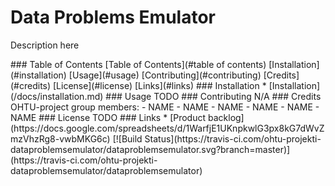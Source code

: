 # Data Problems Emulator

Description here

<a name="table of contents"/>
### Table of Contents
[Table of Contents](#table of contents)
[Installation](#installation)
[Usage](#usage)
[Contributing](#contributing)
[Credits](#credits)
[License](#license)
[Links](#links)

<a name="installation"/>
### Installation
* [Installation](/docs/installation.md)

<a name="usage"/>
### Usage
TODO

<a name="contributing"/>
### Contributing
N/A

<a name="credits"/>
### Credits
OHTU-project group members:
- NAME
- NAME
- NAME
- NAME
- NAME
- NAME

<a name="license"/>
### License
TODO

<a name="links"/>
### Links
* [Product backlog](https://docs.google.com/spreadsheets/d/1WarfjE1UKnpkwlG3px8kG7dWvZmzVhzRg8-vwbMKG6c)
[![Build Status](https://travis-ci.com/ohtu-projekti-dataproblemsemulator/dataproblemsemulator.svg?branch=master)](https://travis-ci.com/ohtu-projekti-dataproblemsemulator/dataproblemsemulator)
